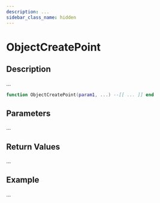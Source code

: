 ```yaml
---
description: ...
sidebar_class_name: hidden
---
```


# ObjectCreatePoint

## Description

...

```lua
function ObjectCreatePoint(param1, ...) --[[ ... ]] end
```

## Parameters

...

## Return Values

...

## Example

...

